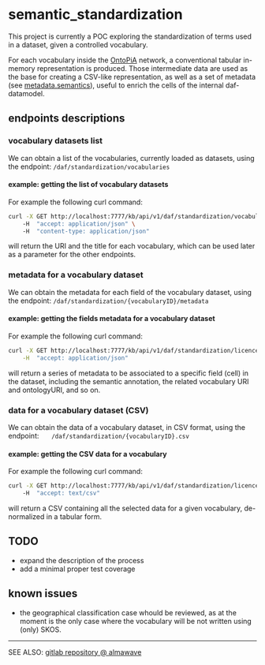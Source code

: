 
semantic_standardization
==========================

This project is currently a POC exploring the standardization of terms used in a dataset, given a controlled vocabulary.

For each vocabulary inside the [OntoPiA](https://github.com/italia/dati-semantic-assets/) network, a conventional tabular in-memory representation is produced. Those intermediate data are used as the base for  creating a CSV-like representation, as well as a set of metadata (see [metadata.semantics](https://daf-docs.readthedocs.io/en/latest/datamgmt/metacatalog.html#metadata.semantics)), useful to enrich the cells of the internal daf-datamodel. 


## endpoints descriptions

### vocabulary datasets list

We can obtain a list of the vocabularies, currently loaded as datasets, using the endpoint: `/daf/standardization/vocabularies`

#### example: getting the list of vocabulary datasets

For example the following curl command:

```bash
curl -X GET http://localhost:7777/kb/api/v1/daf/standardization/vocabularies?lang=it \ 
	-H  "accept: application/json" \ 
	-H  "content-type: application/json"
```
will return the URI and the title for each vocabulary, which can be used later as a parameter for the other endpoints.

### metadata for a vocabulary dataset

We can obtain the metadata for each field of the vocabulary dataset, using the endpoint: `/daf/standardization/{vocabularyID}/metadata`

#### example: getting the fields metadata for a vocabulary dataset

For example the following curl command:
```bash
curl -X GET http://localhost:7777/kb/api/v1/daf/standardization/licences/metadata?lang=it \
	-H  "accept: application/json" 
```
will return a series of metadata to be associated to a specific field (cell) in the dataset, including the semantic annotation, the related vocabulary URI and ontologyURI, and so on.

### data for a vocabulary dataset (CSV)

We can obtain the data of a vocabulary dataset, in CSV format, using the endpoint: `  
/daf/standardization/{vocabularyID}.csv`

#### example: getting the CSV data for a vocabulary

For example the following curl command:
```bash
curl -X GET http://localhost:7777/kb/api/v1/daf/standardization/licences.csv?lang=it \ 
	-H  "accept: text/csv" 
```
will return a CSV containing all the selected data for a given vocabulary, de-normalized in a tabular form.


## TODO

+ expand the description of the process
+ add a minimal proper test coverage


## known issues

+ the geographical classification case whould be reviewed, as at the moment is the only case where the vocabulary will be not written using (only) SKOS.



* * * 
SEE ALSO: [gitlab repository @ almawave](http://10.121.172.7:10080/public-od/daf/semantic-standardization)


